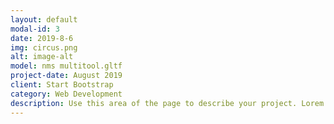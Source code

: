 ```yaml
---
layout: default
modal-id: 3
date: 2019-8-6
img: circus.png
alt: image-alt
model: nms multitool.gltf
project-date: August 2019
client: Start Bootstrap
category: Web Development
description: Use this area of the page to describe your project. Lorem ipsum dolor sit amet, consectetur adipisicing elit. Mollitia neque assumenda ipsam nihil, molestias magnam, recusandae quos quis inventore quisquam velit asperiores, vitae? Reprehenderit soluta, eos quod consequuntur itaque. Nam.
---
```

